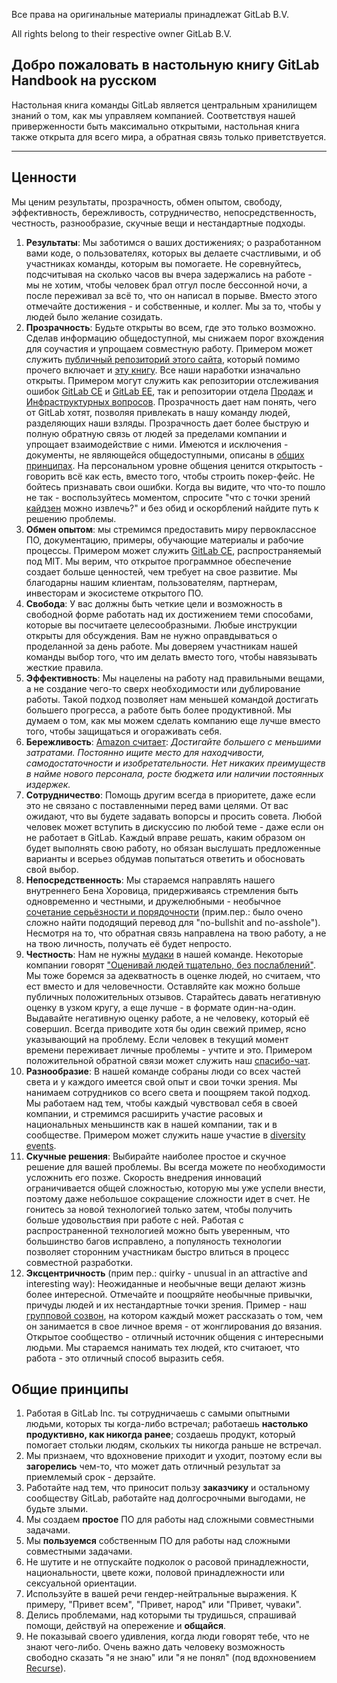 Все права на оригинальные материалы принадлежат GitLab B.V.

All rights belong to their respective owner GitLab B.V.


## Добро пожаловать в настольную книгу GitLab Handbook на русском

Настольная книга команды GitLab является центральным хранилищем знаний о том, как мы управляем компанией.
Соответствуя нашей приверженности быть максимально открытыми, 
настольная книга также открыта для всего мира, а обратная связь только приветствуется.



----

## Ценности

Мы ценим результаты, прозрачность, обмен опытом, свободу, эффективность, бережливость, 
сотрудничество, непосредственность, честность, разнообразие, скучные вещи и нестандартные подходы.

1. **Результаты**: Мы заботимся о ваших достижениях; о разработанном вами коде, о пользователях, которых вы 
делаете счастливыми, и об участниках команды, которым вы помогаете. Не соревнуйтесь, подсчитывая на сколько часов 
вы вчера задержались на работе - мы не хотим, чтобы человек брал отгул после бессонной ночи, а после
переживал за всё то, что он написал в порыве. Вместо этого отмечайте достижения - и собственные, и коллег.
Мы за то, чтобы у людей было желание созидать.
1. **Прозрачность**:  Будьте открыты во всем, где это только возможно. Сделав информацию общедоступной, 
мы снижаем порог вхождения для соучастия и упрощаем совместную работу.
Примером может служить [публичный репозиторий этого сайта](https://gitlab.com/gitlab-com/www-gitlab-com/),
который помимо прочего включает и [эту книгу](https://about.gitlab.com/handbook/).
Все наши наработки изначально открыты. Примером могут служить как репозитории отслеживания ошибок [GitLab CE](https://gitlab.com/gitlab-org/gitlab-ce/issues) 
и [GitLab EE](https://gitlab.com/gitlab-org/gitlab-ee/issues), 
так и репозитории отдела [Продаж](https://gitlab.com/gitlab-com/marketing/issues) и 
[Инфраструктурных вопросов](https://gitlab.com/gitlab-com/infrastructure/issues).
Прозрачность дает нам понять, чего от GitLab хотят, позволяя привлекать в нашу команду людей, разделяющих наши взляды.
Прозрачность дает более быструю и полную обратную связь от людей за пределами компании и упрощает взаимодействие с ними.
Имеются и исключения - документы, не являющейся общедоступными, описаны в [общих принципах](#общие-принципы).
На персональном уровне общения ценится открытость - говорить всё как есть, вместо того, чтобы строить покер-фейс.
Не бойтесь признавать свои ошибки. Когда вы видите, что что-то пошло не так - воспользуйтесь моментом, спросите 
"что с точки зрений [кайдзен](https://en.wikipedia.org/wiki/Kaizen) можно извлечь?" и без обид и оскорблений
найдите путь к решению проблемы.
1. **Обмен опытом**: мы стремимся предоставить миру первоклассное ПО, документацию, примеры, обучающие материалы
и рабочие процессы. Примером может служить [GitLab CE](https://about.gitlab.com/features/), распространяемый под MIT.
Мы верим, что открытое программное обеспечение создает больше ценностей, чем требует на свое развитие. Мы благодарны нашим
клиентам, пользователям, партнерам, инвесторам и экосистеме открытого ПО.
1. **Свобода**: У вас должны быть четкие цели и возможность в свободной форме работать над их достижением теми способами,
которые вы посчитаете целесообразными. Любые инструкции открыты для обсуждения. Вам не нужно оправдываться о проделанной 
за день работе. Мы доверяем участникам нашей команды выбор того, что им делать вместо того, чтобы навязывать жесткие правила.
1. **Эффективность**: Мы нацелены на работу над правильными вещами, а не создание чего-то сверх необходимости или 
дублирование работы. Такой подход позволяет нам меньшей командой достигать большего прогресса, 
а работе быть более продуктивной. 
Мы думаем о том, как мы можем сделать компанию еще лучше вместо того, чтобы защищаться и огораживать себя.
1. **Бережливость**: [Amazon считает](http://www.amazon.jobs/principles): _Достигайте большего с меньшими затратами. 
Постоянно ищите место для находчивости, самодостаточности и изобретательности. Нет никаких преимуществ в найме нового персонала, 
росте бюджета или наличии постоянных издержек._ 
1. **Сотрудничество**: Помощь другим всегда в приоритете, даже если это не связано с поставленными перед вами целями.
От вас ожидают, что вы будете задавать вопорсы и просить совета.
Любой человек может вступить в дискуссию по любой теме - даже если он не работает в GitLab.
Каждый вправе решать, каким образом он будет выполнять свою работу, но обязан выслушать предложенные варианты
и всерьез обдумав попытаться ответить и обосновать свой выбор.
1. **Непосредственность**: Мы стараемся направлять нашего внутреннего Бена Хоровица, придерживаясь стремления быть одновременно
и честными, и дружелюбными - необычное [сочетание серьёзности и порядочности](https://medium.com/@producthunt/ben-horowitz-s-best-startup-advice-7e8c09c8de1b)
(прим.пер.: было очено сложно найти пододящий перевод для "no-bullshit and no-asshole").
Несмотря на то, что обратная связь направлена на твою работу, а не на твою личность, получать её будет непросто.
1. **Честность**: Нам не нужны [мудаки](http://bobsutton.typepad.com/my_weblog/2006/10/the_no_asshole_.html) в нашей команде.
Некоторые компании говорят ["Оценивай людей тщательно, без послаблений"](https://www.principles.com/#Principle-100).
Мы тоже боремся за адекватность в оценке людей, но считаем, что ест вместо и для человечности.
Оставляйте как можно больше публичных положительных отзывов. Старайтесь давать негативную оценку 
в узком кругу, а еще лучше - в формате один-на-один.
Выдавайте негативную оценку работе, а не человеку, который её совершил. Всегда приводите 
хотя бы один свежий пример, ясно указывающий на проблему. Если человек в текущий момент времени переживает
личные проблемы - учтите и это. Примером положительной обратной связи может служить наш [спасибо-чат](https://about.gitlab.com/handbook/#internal-communication).
1. **Разнообразие**: 
В нашей команде собраны люди со всех частей света и у каждого имеется свой опыт и свои точки зрения.
Мы нанимаем сотрудников со всего света и поощряем такой подход.
Мы работаем над тем, чтобы каждый чувствовал себя в своей компании, и стремимся расширить участие 
расовых и национальных меньшинств как в нашей компании, так и в сообществе.
Примером может служить наше участие в [diversity events](https://about.gitlab.com/2016/03/24/sponsorship-update/).
1. **Скучные решения**: Выбирайте наиболее простое и скучное решение для вашей проблемы. Вы всегда можете
по необходимости усложнить его позже. Скорость внедрения инноваций ограничивается общей сложностью,
которую мы уже успели внести, поэтому даже небольшое сокращение сложности идет в счет.
Не гонитесь за новой технологией только затем, чтобы получить больше удовольствия при работе с ней.
Работая с распространенной технологией можно быть уверенным, что большинство багов исправлено, а популяность
технологии позволяет сторонним участникам быстро влиться в процесс совместной разработки.
1. **Эксцентричность** (прим пер.: quirky - unusual in an attractive and interesting way): 
Неожиданные и необычные вещи делают жизнь более интересной. 
Отмечайте и поощряйте необычные привычки, причуды людей и их нестандартные точки зрения.
Пример - наш [групповой созвон](https://about.gitlab.com/handbook/#team-call), на котором каждый может 
рассказать о том, чем он занимается в свое личное время - от жонглирования до вязания.
Открытое сообщество - отличный источник общения с интересными людьми.
Мы стараемся нанимать тех людей, кто считаюет, что работа - это отличный способ выразить себя.
  
## Общие принципы
1. Работая в GitLab Inc. ты сотрудничаешь с самыми опытными людьми, которых ты когда-либо встречал; 
работаешь **настолько продуктивно, как никогда ранее**; создаешь продукт, который помогает стольки людям,
скольких ты никогда раньше не встречал.
1. Мы признаем, что вдохновение приходит и уходит, поэтому если вы **загорелись** чем-то, что может дать
отличный результат за приемлемый срок - дерзайте.
1. Работайте над тем, что приносит пользу **заказчику** и остальному сообществу GitLab, работайте над
долгосрочными выгодами, не будьте злыми.
1. Мы создаем **простое** ПО для работы над сложными совместными задачами.
1. Мы **пользуемся** собственным ПО для работы над сложными совместными задачами.
1. Не шутите и не отпускайте подколок о расовой принадлежности, национальности, цвете кожи, 
половой принадлежности или сексуальной ориентации.
1.  Используйте в вашей речи гендер-нейтральные выражения. К примеру, "Привет всем", "Привет, народ" 
или "Привет, чуваки". 
1. Делись проблемами, над которыми ты трудишься, спрашивай помощи, действуй на опережение и **общайся**.
1. Не показывай своего удивления, когда люди говорят тебе, что не знают чего-либо. Очень важно дать 
человеку возможность свободно сказать "я не знаю" или "я не понял" (под вдохновением [Recurse](https://www.recurse.com/manual#sub-sec-social-rules)).









